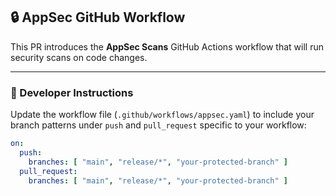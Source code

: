 ## 🔒 AppSec GitHub Workflow
 
This PR introduces the **AppSec Scans** GitHub Actions workflow that will run security scans on code changes.
 
---
 
### 📌 Developer Instructions
 
Update the workflow file (`.github/workflows/appsec.yaml`) to include your branch patterns under `push` and `pull_request` specific to your workflow:
 
```yaml
on:
  push:
    branches: [ "main", "release/*", "your-protected-branch" ]
  pull_request:
    branches: [ "main", "release/*", "your-protected-branch" ]

